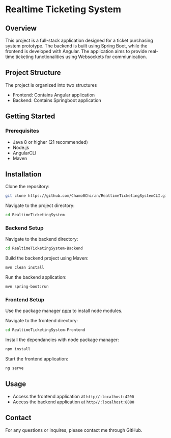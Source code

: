 # Realtime Ticketing System

## Overview
This project is a full-stack application designed for a ticket purchasing system prototype.
The backend is built using Spring Boot, while the frontend is developed with Angular. The application
aims to provide real-time ticketing functionalities using Websockets for commiunication.

## Project Structure
The project is organized into two structures
* Frontend: Contains Angular application
* Backend: Contains Springboot application

## Getting Started
### Prerequisites
* Java 8 or higher (21 recommended)
* Node.js
* AngularCLI
* Maven

## Installation

Clone the repository:
```bash
git clone https://github.com/Chamo0Chiran/RealtimeTicketingSystemCLI.git
```
Navigate to the project directory:
```bash
cd RealtimeTicketingSystem
```

### Backend Setup
Navigate to the backend directory:
```bash
cd RealtimeTicketingSystem-Backend
```
Build the backend project using Maven:
```bash
mvn clean install
```
Run the backend application:
```bash
mvn spring-boot:run
```
### Frontend Setup
Use the package manager [npm](https://docs.npmjs.com/downloading-and-installing-node-js-and-npm/) to install node modules.

Navigate to the frontend directory:
```bash
cd RealtimeTicketingSystem-Frontend
```
Install the dependancies with node package manager:
```bash
npm install
```
Start the frontend application:
```bash
ng serve
```

## Usage
* Access the frontend application at ```http//:localhost:4200```
* Access the backend application at ```http//:localhost:8080```

## Contact
For any questions or inquires, please contact me through GitHub.
